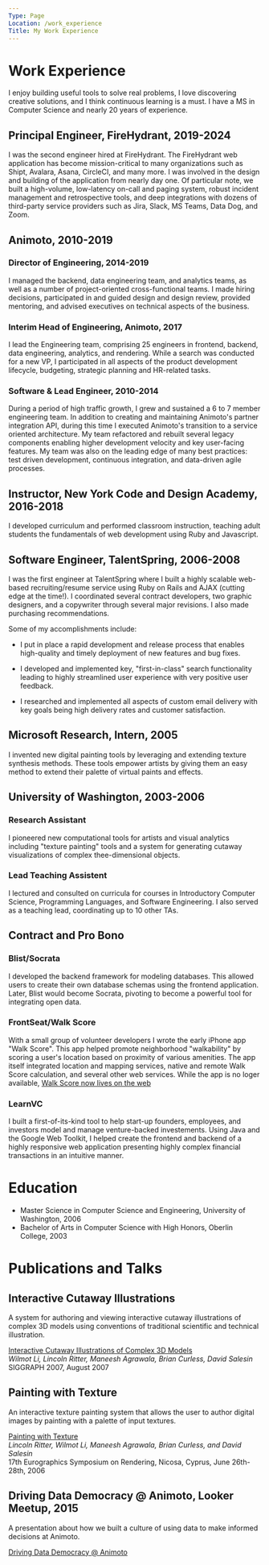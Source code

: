 ```yaml
---
Type: Page
Location: /work_experience
Title: My Work Experience
---
```


# Work Experience

I enjoy building useful tools to solve real problems, I love discovering
creative solutions, and I think continuous learning is a must. I have a MS in
Computer Science and nearly 20 years of experience.

## Principal Engineer, FireHydrant, 2019-2024

I was the second engineer hired at FireHydrant. The FireHydrant web application
has become mission-critical to many organizations such as Shipt, Avalara, Asana,
CircleCI, and many more. I was involved in the design and building of the
application from nearly day one. Of particular note, we built a high-volume,
low-latency on-call and paging system, robust incident management and
retrospective tools, and deep integrations with dozens of third-party service
providers such as Jira, Slack, MS Teams, Data Dog, and Zoom.

## Animoto, 2010-2019

### Director of Engineering, 2014-2019

I managed the backend, data engineering team, and analytics teams, as well as a
number of project-oriented cross-functional teams. I made hiring decisions,
participated in and guided design and design review, provided mentoring, and
advised executives on technical aspects of the business.

### Interim Head of Engineering, Animoto, 2017

I lead the Engineering team, comprising 25 engineers in frontend, backend, data
engineering, analytics, and rendering. While a search was conducted for a new
VP, I participated in all aspects of the product development lifecycle,
budgeting, strategic planning and HR-related tasks.

### Software & Lead Engineer, 2010-2014

During a period of high traffic growth, I grew and sustained a 6 to 7 member
engineering team. In addition to creating and maintaining Animoto's partner
integration API, during this time I executed Animoto's transition to a service
oriented architecture. My team refactored and rebuilt several legacy components
enabling higher development velocity and key user-facing features. My team was
also on the leading edge of many best practices: test driven development,
continuous integration, and data-driven agile processes.

## Instructor, New York Code and Design Academy, 2016-2018

I developed curriculum and performed classroom instruction, teaching adult
students the fundamentals of web development using Ruby and Javascript. 

## Software Engineer, TalentSpring, 2006-2008

I was the first engineer at TalentSpring where I built a highly scalable
web-based recruiting/resume service using Ruby on Rails and AJAX (cutting edge
at the time!). I coordinated several contract developers, two graphic designers,
and a copywriter through several major revisions. I also made purchasing
recommendations.

Some of my accomplishments include:

- I put in place a rapid development and release process that enables
  high-quality and timely deployment of new features and bug fixes.

- I developed and implemented key, "first-in-class" search functionality leading
  to highly streamlined user experience with very positive user feedback.

- I researched and implemented all aspects of custom email delivery with key
  goals being high delivery rates and customer satisfaction.

## Microsoft Research, Intern, 2005

I invented new digital painting tools by leveraging and extending texture
synthesis methods. These tools empower artists by giving them an easy method to
extend their palette of virtual paints and effects.

## University of Washington, 2003-2006

### Research Assistant

I pioneered new computational tools for artists and visual analytics including
"texture painting" tools and a system for generating cutaway visualizations of
complex thee-dimensional objects.

### Lead Teaching Assistent

I lectured and consulted on curricula for courses in Introductory Computer
Science, Programming Languages, and Software Engineering. I also served as a
teaching lead, coordinating up to 10 other TAs.


## Contract and Pro Bono

### Blist/Socrata

I developed the backend framework for modeling databases. This allowed users to
create their own database schemas using the frontend application. Later, Blist
would become Socrata, pivoting to become a powerful tool for integrating open
data.

### FrontSeat/Walk Score

With a small group of volunteer developers I wrote the early iPhone app "Walk
Score". This app helped promote neighborhood "walkability" by scoring a user's
location based on proximity of various amenities. The app itself integrated
location and mapping services, native and remote Walk Score calculation, and
several other web services. While the app is no loger available, [Walk Score now
lives on the web](walkscore.com)

### LearnVC

I built a first-of-its-kind tool to help start-up founders, employees, and
investors model and manage venture-backed investements. Using Java and the
Google Web Toolkit, I helped create the frontend and backend of a highly
responsive web application presenting highly complex financial transactions in
an intuitive manner.

# Education

- Master Science in Computer Science and Engineering, University of Washington, 2006
- Bachelor of Arts in Computer Science with High Honors, Oberlin College, 2003

# Publications and Talks

## Interactive Cutaway Illustrations

A system for authoring and viewing interactive cutaway illustrations of complex 3D models using conventions of traditional scientific and technical illustration.

<blockqoute>
  <a href="http://vis.berkeley.edu/papers/cutaways/">Interactive Cutaway Illustrations of Complex 3D Models</a>
  <br/>
  <em>Wilmot Li, Lincoln Ritter, Maneesh Agrawala, Brian Curless, David Salesin</em>
  <br/>
  SIGGRAPH 2007, August 2007
</blockquote>

## Painting with Texture

An interactive texture painting system that allows the user to author digital
images by painting with a palette of input textures.

<blockqoute>
  <a href="http://grail.cs.washington.edu/projects/painting-with-texture/">Painting with Texture</a>
  <br/>
  <em>Lincoln Ritter, Wilmot Li, Maneesh Agrawala, Brian Curless, and David Salesin</em>
  <br/>
  17th Eurographics Symposium on Rendering, Nicosa, Cyprus, June 26th-28th, 2006
</blockquote>

## Driving Data Democracy @ Animoto, Looker Meetup, 2015

A presentation about how we built a culture of using data to make informed
decisions at Animoto.

[Driving Data Democracy @ Animoto](https://www.youtube.com/watch?v=WG4S8ZjPliQ)

